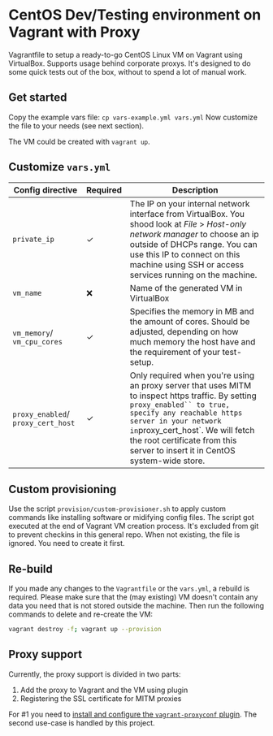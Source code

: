 # CentOS Dev/Testing environment on Vagrant with Proxy

Vagrantfile to setup a ready-to-go CentOS Linux VM on Vagrant using VirtualBox. Supports usage behind corporate proxys. It's designed to do some quick tests out of the box, without to spend a lot of manual work.

## Get started

Copy the example vars file: `cp vars-example.yml vars.yml`
Now customize the file to your needs (see next section).

The VM could be created with `vagrant up`.

## Customize `vars.yml`

| Config directive                   | Required | Description                                                                                                                                                                                                                                                                                           |
| ---------------------------------- | -------- | ----------------------------------------------------------------------------------------------------------------------------------------------------------------------------------------------------------------------------------------------------------------------------------------------------- |
| `private_ip`                       | ✓        | The IP on your internal network interface from VirtualBox. You shood look at _File_ > _Host-only network manager_ to choose an ip outside of DHCPs range. You can use this IP to connect on this machine using SSH or access services running on the machine.                                         |
| `vm_name`                          | ❌       | Name of the generated VM in VirtualBox                                                                                                                                                                                                                                                                |
| `vm_memory`/ `vm_cpu_cores`        | ✓        | Specifies the memory in MB and the amount of cores. Should be adjusted, depending on how much memory the host have and the requirement of your test-setup.                                                                                                                                            |
| `proxy_enabled`/ `proxy_cert_host` | ✓        | Only required when you're using an proxy server that uses MITM to inspect https traffic. By setting ` proxy_enabled`` to true, specify any reachable https server in your network in `proxy_cert_host`. We will fetch the root certificate from this server to insert it in CentOS system-wide store. |

## Custom provisioning

Use the script `provision/custom-provisioner.sh` to apply custom commands like installing software or midifying config files. The script got executed at the end of Vagrant VM creation process. It's excluded from git to prevent checkins in this general repo. When not existing, the file is ignored. You need to create it first.

## Re-build

If you made any changes to the `Vagrantfile` or the `vars.yml`, a rebuild is required. Please make sure that the (may existing) VM doesn't contain any data you need that is not stored outside the machine. Then run the following commands to delete and re-create the VM:

```bash
vagrant destroy -f; vagrant up --provision
```

## Proxy support

Currently, the proxy support is divided in two parts:

1. Add the proxy to Vagrant and the VM using plugin
2. Registering the SSL certificate for MITM proxies

For #1 you need to [install and configure the `vagrant-proxyconf` plugin](https://stackoverflow.com/a/21306809/9428314). The second use-case is handled by this project.
